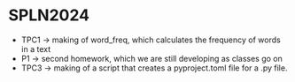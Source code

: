 # SPLN2024
- TPC1 -> making of word_freq, which calculates the frequency of words in a text
- P1 -> second homework, which we are still developing as classes go on
- TPC3 -> making of a script that creates a pyproject.toml file for a .py file.
